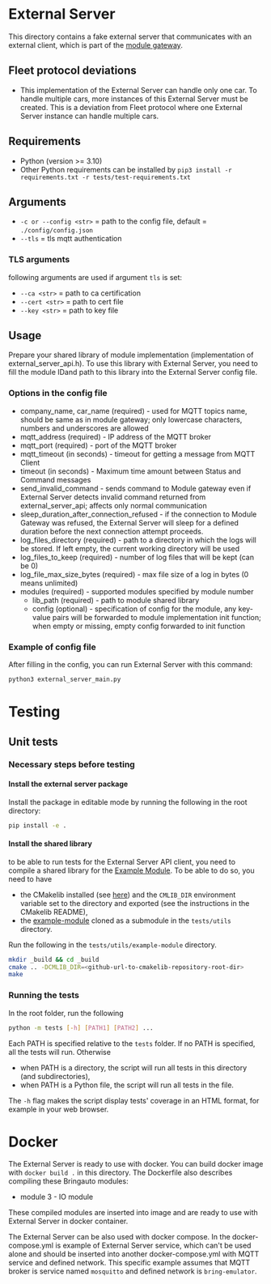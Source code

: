 # External Server

This directory contains a fake external server that communicates with an external client, which is part of the [module gateway](https://gitlab.bringauto.com/bring-auto/fleet-protocol-v2/module-gateway).

## Fleet protocol deviations
- This implementation of the External Server can handle only one car. To handle multiple cars, more instances of this External Server must be created. This is a deviation from Fleet protocol where one External Server instance can handle multiple cars.

## Requirements

- Python (version >= 3.10)
- Other Python requirements can be installed by `pip3 install -r requirements.txt -r tests/test-requirements.txt`

## Arguments

- `-c or --config <str>` = path to the config file, default = `./config/config.json`
- `--tls` = tls mqtt authentication

### TLS arguments

following arguments are used if argument `tls` is set:

- `--ca <str>` = path to ca certification
- `--cert <str>` = path to cert file
- `--key <str>` = path to key file

## Usage

Prepare your shared library of module implementation (implementation of external_server_api.h). To use this library with External Server, you need to fill the module IDand path to this library into the External Server config file.

### Options in the config file

 - company_name, car_name (required) - used for MQTT topics name, should be same as in module gateway; only lowercase characters, numbers and underscores are allowed
 - mqtt_address (required) - IP address of the MQTT broker
 - mqtt_port (required) - port of the MQTT broker
 - mqtt_timeout (in seconds) - timeout for getting a message from MQTT Client
 - timeout (in seconds) - Maximum time amount between Status and Command messages
 - send_invalid_command - sends command to Module gateway even if External Server detects invalid command returned from external_server_api; affects only normal communication
 - sleep_duration_after_connection_refused - if the connection to Module Gateway was refused, the External Server will sleep for a defined duration before the next connection attempt proceeds.
 - log_files_directory (required) - path to a directory in which the logs will be stored. If left empty, the current working directory will be used
 - log_files_to_keep (required) - number of log files that will be kept (can be 0)
 - log_file_max_size_bytes (required) - max file size of a log in bytes (0 means unlimited)
 - modules (required) - supported modules specified by module number
    - lib_path (required) - path to module shared library
    - config (optional) - specification of config for the module, any key-value pairs will be forwarded to module implementation init function; when empty or missing, empty config forwarded to init function

 ### Example of config file
After filling in the config, you can run External Server with this command:

```bash
python3 external_server_main.py
```

# Testing

## Unit tests

### Necessary steps before testing

#### Install the external server package

Install the package in editable mode by running the following in the root directory:
```bash
pip install -e .
```

#### Install the shared library

to be able to run tests for the External Server API client, you need to compile a shared library for the [Example Module](https://github.com/bringauto/example-module/). To be able to do so, you need to have
- the CMakelib installed (see [here](https://github.com/cmakelib/cmakelib)) and the `CMLIB_DIR` environment variable set to the directory and exported (see the instructions in the CMakelib README),
- the [example-module](https://github.com/bringauto/example-module/) cloned as a submodule in the `tests/utils` directory.

Run the following in the `tests/utils/example-module` directory.
```bash
mkdir _build && cd _build
cmake .. -DCMLIB_DIR=<github-url-to-cmakelib-repository-root-dir>
make
```


### Running the tests

In the root folder, run the following
```bash
python -m tests [-h] [PATH1] [PATH2] ...
```

Each PATH is specified relative to the `tests` folder. If no PATH is specified, all the tests will run. Otherwise
- when PATH is a directory, the script will run all tests in this directory (and subdirectories),
- when PATH is a Python file, the script will run all tests in the file.

The `-h` flag makes the script display tests' coverage in an HTML format, for example in your web browser.


# Docker
The External Server is ready to use with docker. You can build docker image with `docker build .` in this directory. The Dockerfile also describes compiling these Bringauto modules:
 - module 3 - IO module

These compiled modules are inserted into image and are ready to use with External Server in docker container.

The External Server can be also used with docker compose. In the docker-compose.yml is example of External Server service, which can't be used alone and should be inserted into another docker-compose.yml with MQTT service and defined network. This specific example assumes that MQTT broker is service named `mosquitto` and defined network is `bring-emulator`.
